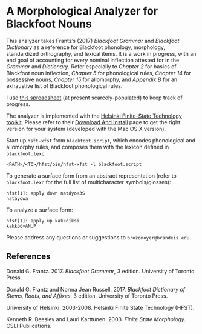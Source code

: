 # A Morphological Analyzer for Blackfoot Nouns

This analyzer takes Frantz’s (2017) *Blackfoot Grammar* and *Blackfoot Dictionary* as a reference for Blackfoot phonology, morphology, standardized orthography, and lexical items. It is a work in progress, with an end goal of accounting for every nominal inflection attested for in the *Grammar* and *Dictionary*. Refer especially to *Chapter 2* for basics of Blackfoot noun inflection, *Chapter 5* for phonological rules, *Chapter 14* for possessive nouns, *Chapter 15* for allomorphy, and *Appendix B* for an exhaustive list of Blackfoot phonological rules. 

I use [this spreadsheet](https://docs.google.com/spreadsheets/d/1ZUYgWPyn846HW9tN7N7_AP4OmyIuVX3Vj9wv7-DQWk8/edit#gid=0) (at present scarcely-populated) to keep track of progress.

The analyzer is implemented with the [Helsinki Finite-State Technology toolkit](https://github.com/hfst/hfst/wiki). Please refer to their [Download And Install](https://github.com/hfst/hfst/wiki/Download-And-Install) page to get the right version for your system (developed with the Mac OS X version).

Start up `hsft-xfst` from `blackfoot.script`, which encodes phonological and allomorphy rules, and composes them with the lexicon defined in `blackfoot.lexc`:

```<PATH>/<TO>/hfst/bin/hfst-xfst -l blackfoot.script```

To generate a surface form from an abstract representation (refer to `blackfoot.lexc` for the full list of multicharacter symbols/glosses):

```
hfst[1]: apply down natáyo+3S
natáyowa
```

To analyze a surface form:

```
hfst[1]: apply up kakkóíksi
kakkóó+AN.P
```

Please address any questions or suggestions to `brozonoyer@brandeis.edu`.

## References

Donald G. Frantz. 2017. *Blackfoot Grammar*, 3 edition. University of Toronto Press.

Donald G. Frantz and Norma Jean Russell. 2017. *Blackfoot Dictionary of Stems, Roots, and Affixes*, 3 edition. University of Toronto Press.

University of Helsinki. 2003-2008. Helsinki Finite State Technology (HFST).

Kenneth R. Beesley and Lauri Karttunen. 2003. *Finite State Morphology*. CSLI Publications.
